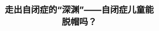 ---
title: 走出自闭症的“深渊”——自闭症儿童能脱帽吗？
tags: [孤独, Austim, Aspie]
color: warning
description: 希望砖家能够不再愚人
external_url: http://mp.weixin.qq.com/s?__biz=MzIyMzgyMjY5NQ==&amp;mid=2247483999&amp;idx=2&amp;sn=13f10bed807c5724cc8a09d881bc33cc&amp;chksm=e8191457df6e9d41dc2ef3941154fc4b2e0f400179d19dc221ac33f73081f8990d053a2a9da5&amp;scene=27#wechat_redirect
---